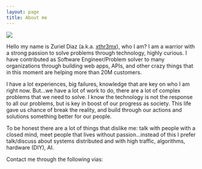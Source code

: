 ```yaml
---
layout: page
title: About me
---
```


<div class="avatar" id="about-me">
    <img src="{{ site.baseurl }}/public/images/me.jpg"/>
</div>

<p class="description">Hello my name is Zuriel Diaz (a.k.a. <a href="#">xthr3mx</a>), who I am? I am a warrior with a strong passion to solve problems through technology, highly curious. I have contributed as Software Engineer/Problem solver to many organizations through building web apps, APIs, and other crazy things that in this moment are helping more than 20M customers.</p>

<p class="description">I have a lot experiences, big failures, knowledge that are key on who I am right now. But...we have a lot of work to do, there are a lot of complex problems that we need to solve. I know the technology is not the response to all our problems, but is key in boost of our progress as society. This life gave us chance of break the reality, and build through our actions and solutions something better for our people. </p>

<p class="description">To be honest there are a lot of things that dislike me: talk with people with a closed mind, meet people that lives without passion...instead of this I prefer talk/discuss about systems distributed and with high traffic, algorithms, hardware (DIY), AI.</p>

Contact me through the following vias:

<div class="social-links">
	<a class="social-share-element social-twitter" href="https://twitter.com/@ZurieLeader" title="Follow me on Twitter"></a>
	<a class="social-share-element social-google-plus" href="https://plus.google.com/105288612897908090179?rel=author" title="Follow me on Google Plus"></a>
	<a class="social-share-element social-github" href="https://github.com/zuriel-diaz" title="Follow me on Github"></a>
	<a class="social-share-element social-stackoverflow" href="http://stackoverflow.com/users/6521429/zurieldiaz" title="Follow me on StackOverflow"></a>
	<a class="social-share-element social-linkedin" href="https://www.linkedin.com/in/zurieleader" title="Follow me on LinkedIn"></a>
</div>